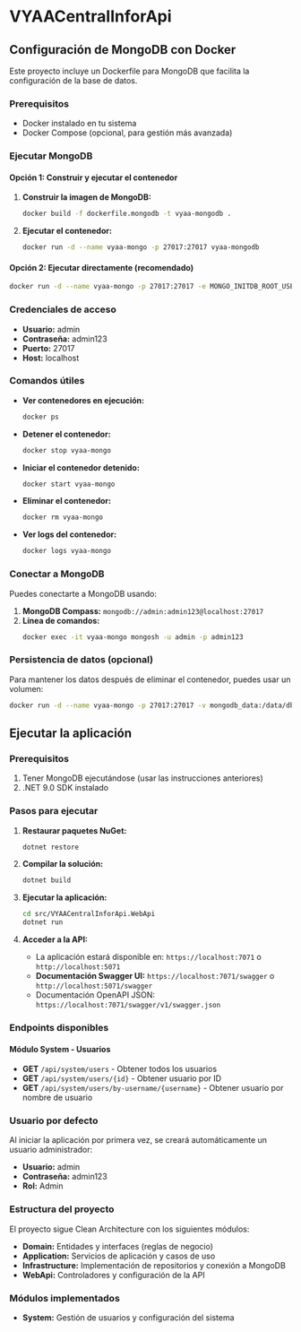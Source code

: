 # VYAACentralInforApi

## Configuración de MongoDB con Docker

Este proyecto incluye un Dockerfile para MongoDB que facilita la configuración de la base de datos.

### Prerequisitos
- Docker instalado en tu sistema
- Docker Compose (opcional, para gestión más avanzada)

### Ejecutar MongoDB

#### Opción 1: Construir y ejecutar el contenedor

1. **Construir la imagen de MongoDB:**
   ```bash
   docker build -f dockerfile.mongodb -t vyaa-mongodb .
   ```

2. **Ejecutar el contenedor:**
   ```bash
   docker run -d --name vyaa-mongo -p 27017:27017 vyaa-mongodb
   ```

#### Opción 2: Ejecutar directamente (recomendado)

```bash
docker run -d --name vyaa-mongo -p 27017:27017 -e MONGO_INITDB_ROOT_USERNAME=admin -e MONGO_INITDB_ROOT_PASSWORD=admin123 mongo:latest
```

### Credenciales de acceso

- **Usuario:** admin
- **Contraseña:** admin123
- **Puerto:** 27017
- **Host:** localhost

### Comandos útiles

- **Ver contenedores en ejecución:**
  ```bash
  docker ps
  ```

- **Detener el contenedor:**
  ```bash
  docker stop vyaa-mongo
  ```

- **Iniciar el contenedor detenido:**
  ```bash
  docker start vyaa-mongo
  ```

- **Eliminar el contenedor:**
  ```bash
  docker rm vyaa-mongo
  ```

- **Ver logs del contenedor:**
  ```bash
  docker logs vyaa-mongo
  ```

### Conectar a MongoDB

Puedes conectarte a MongoDB usando:

1. **MongoDB Compass:** `mongodb://admin:admin123@localhost:27017`
2. **Línea de comandos:**
   ```bash
   docker exec -it vyaa-mongo mongosh -u admin -p admin123
   ```

### Persistencia de datos (opcional)

Para mantener los datos después de eliminar el contenedor, puedes usar un volumen:

```bash
docker run -d --name vyaa-mongo -p 27017:27017 -v mongodb_data:/data/db -e MONGO_INITDB_ROOT_USERNAME=admin -e MONGO_INITDB_ROOT_PASSWORD=admin123 mongo:latest
```

## Ejecutar la aplicación

### Prerequisitos
1. Tener MongoDB ejecutándose (usar las instrucciones anteriores)
2. .NET 9.0 SDK instalado

### Pasos para ejecutar

1. **Restaurar paquetes NuGet:**
   ```bash
   dotnet restore
   ```

2. **Compilar la solución:**
   ```bash
   dotnet build
   ```

3. **Ejecutar la aplicación:**
   ```bash
   cd src/VYAACentralInforApi.WebApi
   dotnet run
   ```

4. **Acceder a la API:**
   - La aplicación estará disponible en: `https://localhost:7071` o `http://localhost:5071`
   - **Documentación Swagger UI:** `https://localhost:7071/swagger` o `http://localhost:5071/swagger`
   - Documentación OpenAPI JSON: `https://localhost:7071/swagger/v1/swagger.json`

### Endpoints disponibles

#### Módulo System - Usuarios

- **GET** `/api/system/users` - Obtener todos los usuarios
- **GET** `/api/system/users/{id}` - Obtener usuario por ID
- **GET** `/api/system/users/by-username/{username}` - Obtener usuario por nombre de usuario

### Usuario por defecto

Al iniciar la aplicación por primera vez, se creará automáticamente un usuario administrador:

- **Usuario:** admin
- **Contraseña:** admin123
- **Rol:** Admin

### Estructura del proyecto

El proyecto sigue Clean Architecture con los siguientes módulos:

- **Domain:** Entidades y interfaces (reglas de negocio)
- **Application:** Servicios de aplicación y casos de uso
- **Infrastructure:** Implementación de repositorios y conexión a MongoDB
- **WebApi:** Controladores y configuración de la API

### Módulos implementados

- **System:** Gestión de usuarios y configuración del sistema
